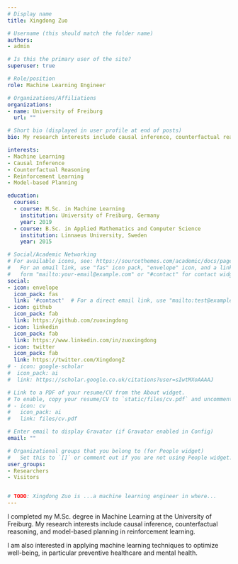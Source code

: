 ```yaml
---
# Display name
title: Xingdong Zuo

# Username (this should match the folder name)
authors:
- admin

# Is this the primary user of the site?
superuser: true

# Role/position
role: Machine Learning Engineer

# Organizations/Affiliations
organizations:
- name: University of Freiburg
  url: ""

# Short bio (displayed in user profile at end of posts)
bio: My research interests include causal inference, counterfactual reasoning and model-based planning in reinforcement learning.

interests:
- Machine Learning
- Causal Inference
- Counterfactual Reasoning
- Reinforcement Learning
- Model-based Planning

education:
  courses:
  - course: M.Sc. in Machine Learning
    institution: University of Freiburg, Germany
    year: 2019
  - course: B.Sc. in Applied Mathematics and Computer Science
    institution: Linnaeus University, Sweden
    year: 2015

# Social/Academic Networking
# For available icons, see: https://sourcethemes.com/academic/docs/page-builder/#icons
#   For an email link, use "fas" icon pack, "envelope" icon, and a link in the
#   form "mailto:your-email@example.com" or "#contact" for contact widget.
social:
- icon: envelope
  icon_pack: fas
  link: '#contact'  # For a direct email link, use "mailto:test@example.org".
- icon: github
  icon_pack: fab
  link: https://github.com/zuoxingdong
- icon: linkedin
  icon_pack: fab
  link: https://www.linkedin.com/in/zuoxingdong
- icon: twitter
  icon_pack: fab
  link: https://twitter.com/XingdongZ
# - icon: google-scholar
#  icon_pack: ai
#  link: https://scholar.google.co.uk/citations?user=sIwtMXoAAAAJ

# Link to a PDF of your resume/CV from the About widget.
# To enable, copy your resume/CV to `static/files/cv.pdf` and uncomment the lines below.
# - icon: cv
#   icon_pack: ai
#   link: files/cv.pdf

# Enter email to display Gravatar (if Gravatar enabled in Config)
email: ""

# Organizational groups that you belong to (for People widget)
#   Set this to `[]` or comment out if you are not using People widget.
user_groups:
- Researchers
- Visitors


# TODO: Xingdong Zuo is ...a machine learning engineer in where...
---
```

I completed my M.Sc. degree in Machine Learning at the University of Freiburg. My research interests include causal inference, counterfactual reasoning, and model-based planning in reinforcement learning. 

I am also interested in applying machine learning techniques to optimize well-being, in particular preventive healthcare and mental health. 

